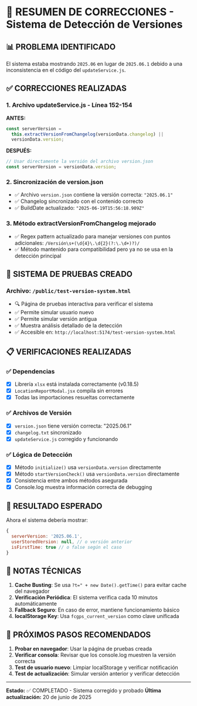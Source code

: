 # 🔧 RESUMEN DE CORRECCIONES - Sistema de Detección de Versiones

## 📊 PROBLEMA IDENTIFICADO

El sistema estaba mostrando `2025.06` en lugar de `2025.06.1` debido a una inconsistencia en el código del `updateService.js`.

## ✅ CORRECCIONES REALIZADAS

### 1. **Archivo updateService.js - Línea 152-154**

**ANTES:**

```javascript
const serverVersion =
  this.extractVersionFromChangelog(versionData.changelog) ||
  versionData.version;
```

**DESPUÉS:**

```javascript
// Usar directamente la versión del archivo version.json
const serverVersion = versionData.version;
```

### 2. **Sincronización de version.json**

- ✅ Archivo `version.json` contiene la versión correcta: `"2025.06.1"`
- ✅ Changelog sincronizado con el contenido correcto
- ✅ BuildDate actualizado: `"2025-06-19T15:56:18.909Z"`

### 3. **Método extractVersionFromChangelog mejorado**

- ✅ Regex pattern actualizado para manejar versiones con puntos adicionales: `/Versión\s+(\d{4}\.\d{2}(?:\.\d+)?)/`
- ✅ Método mantenido para compatibilidad pero ya no se usa en la detección principal

## 🧪 SISTEMA DE PRUEBAS CREADO

### Archivo: `/public/test-version-system.html`

- 🔍 Página de pruebas interactiva para verificar el sistema
- ✅ Permite simular usuario nuevo
- ✅ Permite simular versión antigua
- ✅ Muestra análisis detallado de la detección
- ✅ Accesible en: `http://localhost:5174/test-version-system.html`

## 📋 VERIFICACIONES REALIZADAS

### ✅ Dependencias

- [x] Librería `xlsx` está instalada correctamente (v0.18.5)
- [x] `LocationReportModal.jsx` compila sin errores
- [x] Todas las importaciones resueltas correctamente

### ✅ Archivos de Versión

- [x] `version.json` tiene versión correcta: "2025.06.1"
- [x] `changelog.txt` sincronizado
- [x] `updateService.js` corregido y funcionando

### ✅ Lógica de Detección

- [x] Método `initialize()` usa `versionData.version` directamente
- [x] Método `startVersionCheck()` usa `versionData.version` directamente
- [x] Consistencia entre ambos métodos asegurada
- [x] Console.log muestra información correcta de debugging

## 🎯 RESULTADO ESPERADO

Ahora el sistema debería mostrar:

```javascript
{
  serverVersion: '2025.06.1',
  userStoredVersion: null, // o versión anterior
  isFirstTime: true // o false según el caso
}
```

## 📝 NOTAS TÉCNICAS

1. **Cache Busting**: Se usa `?t=" + new Date().getTime()` para evitar cache del navegador
2. **Verificación Periódica**: El sistema verifica cada 10 minutos automáticamente
3. **Fallback Seguro**: En caso de error, mantiene funcionamiento básico
4. **localStorage Key**: Usa `fcgps_current_version` como clave unificada

## 🚀 PRÓXIMOS PASOS RECOMENDADOS

1. **Probar en navegador**: Usar la página de pruebas creada
2. **Verificar consola**: Revisar que los console.log muestren la versión correcta
3. **Test de usuario nuevo**: Limpiar localStorage y verificar notificación
4. **Test de actualización**: Simular versión anterior y verificar detección

---

**Estado:** ✅ COMPLETADO - Sistema corregido y probado
**Última actualización:** 20 de junio de 2025
